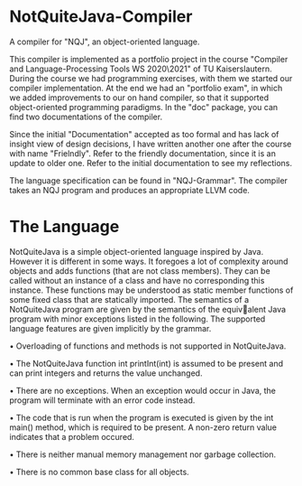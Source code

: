 # NotQuiteJava-Compiler
A compiler for "NQJ", an object-oriented language.

This compiler is implemented as a portfolio project in the course "Compiler and Language-Processing Tools WS 2020\2021" of TU Kaiserslautern.
During the course we had programming exercises, with them we started our compiler implementation. At the end we had an "portfolio exam", in which we added improvements to our on hand compiler, so that it supported object-oriented programming paradigms. In the "doc" package, you can find two documentations of the compiler. 

Since the initial "Documentation" accepted as too formal and has lack of insight view of design decisions, I have written another one after the course with name "Frielndly".
Refer to the friendly documentation, since it is an update to older one. Refer to the initial documentation to see my reflections.

The language specification can be found in "NQJ-Grammar". The compiler takes an NQJ program and produces an appropriate LLVM code. 


# The Language
NotQuiteJava is a simple object-oriented language inspired by Java. However it is
different in some ways. It foregoes a lot of complexity around objects and adds functions
(that are not class members). They can be called without an instance of a class and
have no corresponding this instance. These functions may be understood as static
member functions of some fixed class that are statically imported.
The semantics of a NotQuiteJava program are given by the semantics of the equivalent Java program with minor exceptions listed in the following. The supported language features are given implicitly by the grammar.

• Overloading of functions and methods is not supported in NotQuiteJava.

• The NotQuiteJava function int printInt(int) is assumed to be present and
can print integers and returns the value unchanged.

• There are no exceptions. When an exception would occur in Java, the program
will terminate with an error code instead.

• The code that is run when the program is executed is given by the int main()
method, which is required to be present. A non-zero return value indicates that
a problem occured.

• There is neither manual memory management nor garbage collection.

• There is no common base class for all objects.
